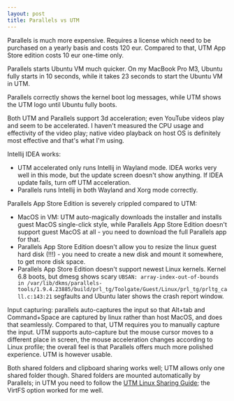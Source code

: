 ```yaml
---
layout: post
title: Parallels vs UTM
---
```


Parallels is much more expensive. Requires a license which need to be purchased on a yearly
basis and costs 120 eur. Compared to that, UTM App Store edition costs 10 eur one-time only.

Parallels starts Ubuntu VM much quicker. On my MacBook Pro M3, Ubuntu fully starts in 10 seconds,
while it takes 23 seconds to start the Ubuntu VM in UTM.

Parallels correctly shows the kernel boot log messages, while UTM shows the UTM logo until
Ubuntu fully boots.

Both UTM and Parallels support 3d acceleration; even YouTube videos play and seem to be accelerated.
I haven't measured the CPU usage and effectivity of the video play; native video playback on host OS
is definitely most effective and that's what I'm using.

Intellij IDEA works:

* UTM accelerated only runs Intellij in Wayland mode. IDEA works very well in this mode, but the update
  screen doesn't show anything. If IDEA update fails, turn off UTM acceleration.
* Parallels runs Intellij in both Wayland and Xorg mode correctly.

Parallels App Store Edition is severely crippled compared to UTM:

* MacOS in VM: UTM auto-magically downloads the installer and installs guest MacOS single-click style,
  while Parallels App Store Edition doesn't support guest MacOS at all - you need to download the full Parallels app for that.
* Parallels App Store Edition doesn't allow you to resize the linux guest hard disk (!!!) -
  you need to create a new disk and mount it somewhere, to get more disk space.
* Parallels App Store Edition doesn't support newest Linux kernels. Kernel 6.8 boots,
  but dmesg shows scary `UBSAN: array-index-out-of-bounds in /var/lib/dkms/parallels-tools/1.9.4.23885/build/prl_tg/Toolgate/Guest/Linux/prl_tg/prltg_call.c:143:21`
  segfaults and Ubuntu later shows the crash report window.

Input capturing: parallels auto-captures the input so that Alt+tab and Command+Space are captured by linux rather than host MacOS,
and does that seamlessly. Compared to that, UTM requires you to manually capture the input. UTM supports auto-capture but
the mouse cursor moves to a different place in screen, the mouse acceleration changes according to Linux profile;
the overall feel is that Parallels offers much more polished experience. UTM is however usable.

Both shared folders and clipboard sharing works well; UTM allows only one shared folder though.
Shared folders are mounted automatically by Parallels; in UTM you need to follow the [UTM Linux Sharing Guide](https://docs.getutm.app/guest-support/linux/);
the VirtFS option worked for me well.
